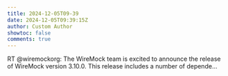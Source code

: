 ```yaml
---
title: 2024-12-05T09-39
date: 2024-12-05T09:39:15Z
author: Custom Author
showtoc: false
comments: true
---
```


RT @wiremockorg: The WireMock team is excited to announce the release of WireMock version 3.10.0. This release includes a number of depende…